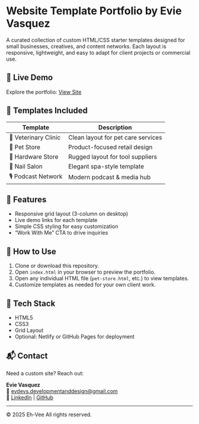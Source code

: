 # Website Template Portfolio by Evie Vasquez

A curated collection of custom HTML/CSS starter templates designed for small businesses, creatives, and content networks. Each layout is responsive, lightweight, and easy to adapt for client projects or commercial use.

## 🔗 Live Demo

Explore the portfolio: [View Site](https://your-live-site-link.com)

## 📁 Templates Included

| Template             | Description                        |
| -------------------- | ---------------------------------- |
| 🐾 Veterinary Clinic | Clean layout for pet care services |
| 🛒 Pet Store         | Product-focused retail design      |
| 🔧 Hardware Store    | Rugged layout for tool suppliers   |
| 💅 Nail Salon        | Elegant spa-style template         |
| 🎙️ Podcast Network   | Modern podcast & media hub         |

## 🎯 Features

- Responsive grid layout (3-column on desktop)
- Live demo links for each template
- Simple CSS styling for easy customization
- “Work With Me” CTA to drive inquiries

## 🚀 How to Use

1. Clone or download this repository.
2. Open `index.html` in your browser to preview the portfolio.
3. Open any individual HTML file (`pet-store.html`, etc.) to view templates.
4. Customize templates as needed for your own client work.

## 🧰 Tech Stack

- HTML5
- CSS3
- Grid Layout
- Optional: Netlify or GitHub Pages for deployment

## 📬 Contact

Need a custom site? Reach out:

**Evie Vasquez**  
📧 [evdevs.developmentanddesign@gmail.com](mailto:evdevs.developmentanddesign@gmail.com)  
🔗 [LinkedIn](https://www.linkedin.com/in/evelyn-vasquez95) | [GitHub](https://github.com/Eh-Vee)

---

&copy; 2025 Eh-Vee All rights reserved.
